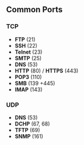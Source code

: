 ## Common Ports
### TCP
- **FTP** (21)
- **SSH** (22)
- **Telnet** (23)
- **SMTP** (25)
- **DNS** (53)
- **HTTP** (80) / **HTTPS** (443)
- **POP3** (110)
- **SMB** (139 +445)
- **IMAP** (143)
### UDP
- **DNS** (53)
- **DCHP** (67, 68)
- **TFTP** (69)
- **SNMP** (161)
